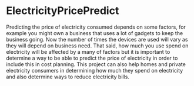 # ElectricityPricePredict
Predicting the price of electricity consumed depends on some factors, for example you might own a business that uses a lot of gadgets to keep the business going. Now the number of times the devices are used will vary as they will depend on business need. That said, how much you use spend on electricity will be affected by a many of factors but it is important to determine a way to be able to predict the price of electricity in order to include this in cost planning. This project can also help homes and private electricity consumers in determining how much they spend on electricity and also determine ways to reduce electricity bills.

